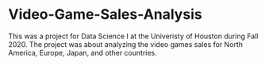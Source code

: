# Video-Game-Sales-Analysis
This was a project for Data Science I at the Univeristy of Houston during Fall 2020.
The project was about analyzing the video games sales for North America, Europe, Japan, and other countries.

